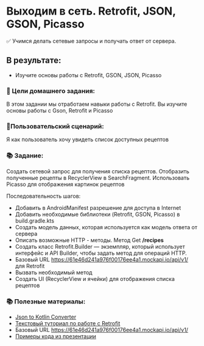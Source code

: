 # Выходим в сеть. Retrofit, JSON, GSON, Picasso
✅ Учимся делать сетевые запросы и получать ответ от сервера.

## В результате:

- Изучите основы работы c Retrofit, GSON, JSON, Picasso

### 🎯 Цели домашнего задания:

В этом задании мы отработаем навыки работы с Retrofit. Вы изучите основы работы с Gson, Retrofit и Picasso

### 👨Пользовательский сценарий:

Я как пользователь хочу увидеть список доступных рецептов

### 📚 Задание:

Создать сетевой запрос для получения списка рецептов. Отобразить полученные рецепты в RecyclerView в SearchFragment. Использовать Picasso для отображения картинок рецептов

Последовательность шагов:

- Добавить в AndroidManifest разрешение для доступа в Internet
- Добавить необходимые библиотеки (Retrofit, GSON, Picasso) в build.gradle.kts
- Создать модель данных, которая используется как модель ответа от сервера
- Описать возможные HTTP - методы. Метод Get **/recipes**
- Создать класс Retrofit.Builder — экземпляр, который использует интерфейс и API Builder, чтобы задать метод для операций HTTP.
- Базовый URL https://61e46d241a976f00176ee4a1.mockapi.io/api/v1/ для Retrofit
- Вызвать необходимый метод
- Создать UI (RecyclerView и ячейки) для отображения списка рецептов

### 📚 Полезные материалы:

- [Json to Kotlin Converter](https://jsonformatter.org/json-to-kotlin)
- [Текстовый туториал по работе с Retrofit](https://androidschool.ru/courses/android-retrofit-and-gson/)
- Базовый URL https://61e46d241a976f00176ee4a1.mockapi.io/api/v1/
- [Примеры кода из презентации](https://github.com/AndroidStudentClub/NetworkExamples/tree/master)


